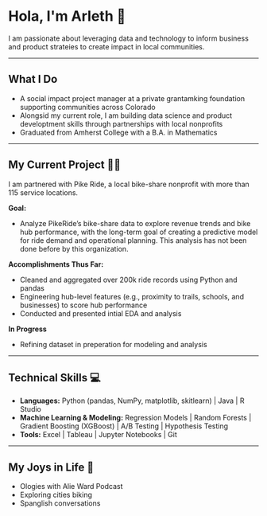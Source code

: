 # Hola, I'm Arleth 🤙
I am passionate about leveraging data and technology to inform business and product strateies to create impact in local communities.

---
## What I Do
- A social impact project manager at a private grantamking foundation supporting communities across Colorado
- Alongsid my current role, I am building data science and product developtment skills through partnerships with local nonprofits
- Graduated from Amherst College with a B.A. in Mathematics
  
---
## My Current Project 🚵‍♀️
I am partnered with Pike Ride, a local bike-share nonprofit with more than 115 service locations.

**Goal:** 
- Analyze PikeRide’s bike-share data to explore revenue trends and bike hub performance, with the long-term goal of creating a predictive model for ride demand and operational planning. This analysis has not been done before by this organization.  

**Accomplishments Thus Far:**  
- Cleaned and aggregated over 200k ride records using Python and pandas  
- Engineering hub-level features (e.g., proximity to trails, schools, and businesses) to score hub performance  
- Conducted and presented intial EDA and analysis 

**In Progress** 
- Refining dataset in preperation for modeling and analysis

---
## Technical Skills  💻 
- **Languages:** Python (pandas, NumPy, matplotlib, skitlearn) |  Java | R Studio
- **Machine Learning & Modeling:** Regression Models | Random Forests |  Gradient Boosting (XGBoost) | A/B Testing | Hypothesis Testing
- **Tools:** Excel | Tableau | Jupyter Notebooks | Git

---  
## My Joys in Life 🌱
- Ologies with Alie Ward Podcast
- Exploring cities biking
- Spanglish conversations


<!--
**ArlethRodriguesz/ArlethRodriguesz** is a ✨ _special_ ✨ repository because its `README.md` (this file) appears on your GitHub profile.

Here are some ideas to get you started:

- 🔭 I’m currently working on ...
- 🌱 I’m currently learning ...
- 👯 I’m looking to collaborate on ...
- 🤔 I’m looking for help with ...
- 💬 Ask me about ...
- 📫 How to reach me: ...
- ⚡ Fun fact: ...
-->
